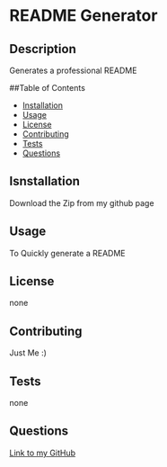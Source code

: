 
# README Generator

## Description

Generates a professional README

##Table of Contents
* [Installation](#installation)
* [Usage](#usage)
* [License](#license)
* [Contributing](#contributing)
* [Tests](#tests)
* [Questions](#questions)
    
## Isnstallation

Download the Zip from my github page

## Usage

To Quickly generate a README

## License

none

## Contributing

Just Me :)

## Tests

none

## Questions
[Link to my GitHub](https://github.com/dylan-fair/readMe-generator)

    
    